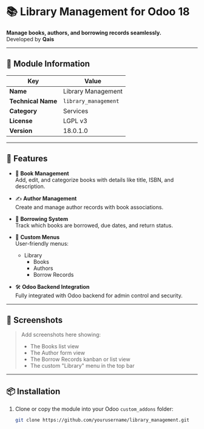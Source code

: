 # 📚 Library Management for Odoo 18

**Manage books, authors, and borrowing records seamlessly.**  
Developed by **Qais**

---

## 🧾 Module Information

| Key            | Value                |
|----------------|----------------------|
| **Name**       | Library Management   |
| **Technical Name** | `library_management` |
| **Category**   | Services             |
| **License**    | LGPL v3              |
| **Version**    | 18.0.1.0             |

---

## 🚀 Features

- 📘 **Book Management**  
  Add, edit, and categorize books with details like title, ISBN, and description.

- ✍️ **Author Management**  
  Create and manage author records with book associations.

- 🔄 **Borrowing System**  
  Track which books are borrowed, due dates, and return status.

- 📂 **Custom Menus**  
  User-friendly menus:
  - Library
    - Books
    - Authors
    - Borrow Records

- 🛠️ **Odoo Backend Integration**  
  Fully integrated with Odoo backend for admin control and security.

---

## 📸 Screenshots

> Add screenshots here showing:
> - The Books list view
> - The Author form view
> - The Borrow Records kanban or list view
> - The custom "Library" menu in the top bar

---

## 📦 Installation

1. Clone or copy the module into your Odoo `custom_addons` folder:
   ```bash
   git clone https://github.com/yourusername/library_management.git
